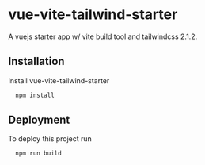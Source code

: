 
# vue-vite-tailwind-starter

A vuejs starter app w/ vite build tool and tailwindcss 2.1.2.


## Installation 

Install vue-vite-tailwind-starter

```bash 
  npm install
```
    
## Deployment

To deploy this project run

```bash
  npm run build
```

  
